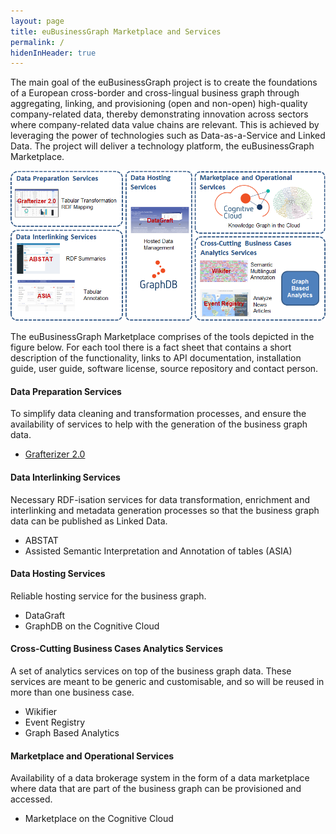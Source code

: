```yaml
---
layout: page
title: euBusinessGraph Marketplace and Services
permalink: /
hidenInHeader: true
---
```


The main goal of the euBusinessGraph project is to create the foundations of a European cross-border and cross-lingual business graph through aggregating, linking, and provisioning (open and non-open) high-quality company-related data, thereby demonstrating innovation across sectors where company-related data value chains are relevant. This is achieved by leveraging the power of technologies such as Data-as-a-Service and Linked Data. The project will deliver a technology platform, the euBusinessGraph Marketplace.

<div class="screenshot"><img alt="" src="/static/images/platform.png"></div>

The euBusinessGraph Marketplace comprises of the tools depicted in the figure below. For each tool there is a fact sheet that contains a short description of the functionality, links to API documentation, installation guide, user guide, software license, source repository and contact person.

#### Data Preparation Services
To simplify data cleaning and transformation processes, and ensure the availability of services to help with the generation of the business graph data.
* <a href="/grafterizer">Grafterizer 2.0</a>

#### Data Interlinking Services
Necessary RDF-isation services for data transformation, enrichment and interlinking and metadata generation processes so that the business graph data can be published as Linked Data.
* ABSTAT
* Assisted Semantic Interpretation and Annotation of tables (ASIA)

#### Data Hosting Services
Reliable hosting service for the business graph.
* DataGraft
* GraphDB on the Cognitive Cloud

#### Cross-Cutting Business Cases Analytics Services
A set of analytics services on top of the business graph data. These services are meant to be generic and customisable, and so will be reused in more than one business case.
* Wikifier
* Event Registry
* Graph Based Analytics

#### Marketplace and Operational Services
Availability of a data brokerage system in the form of a data marketplace where data that are part of the business graph can be provisioned and accessed. 
* Marketplace on the Cognitive Cloud
